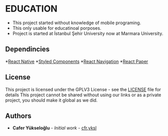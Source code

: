# EDUCATION
* This project started without knowledge of mobile programing.
* This only usable for educatinoal porposes.
* Project is started at İstanbul Şehir University now at Marmara University.

## Dependincies
*[React Native](https://reactnative.dev)
*[Styled Components](https://styled-components.com)
*[React Navigation](https://reactnavigation.org)
*[React Paper](https://callstack.github.io/react-native-paper/)

## License

This project is licensed under the GPLV3 License - see the [LICENSE](LICENSE) file for details
This project cannot be shared without using our links or as a private project, you should make it global as we did.

## Authors

* **Cafer Yükseloğlu** - *Initial work* - [cfr.yksl](https://github.com/samuhay/)
